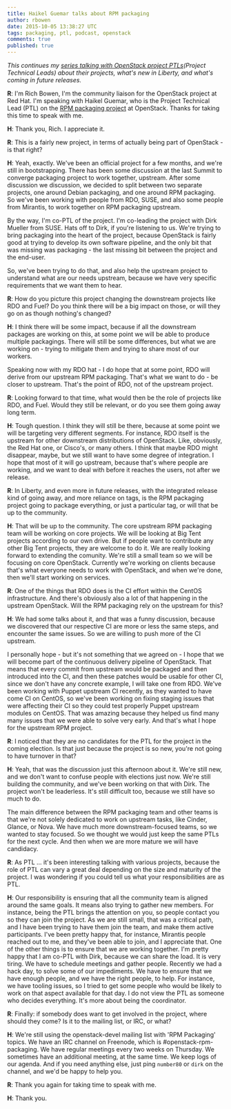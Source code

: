 ```yaml
---
title: Haikel Guemar talks about RPM packaging
author: rbowen
date: 2015-10-05 13:38:27 UTC
tags: packaging, ptl, podcast, openstack
comments: true
published: true
---
```


*This continues my [series talking with OpenStack project PTLs](/blog/ptl-interviews)(Project Technical Leads) about their projects, what's new in Liberty, and what's coming in future releases.*

**R**: I'm Rich Bowen, I'm the community liaison for the OpenStack project
at Red Hat. I'm speaking with Haikel Guemar, who is the Project
Technical Lead (PTL) on the [RPM packaging project](https://wiki.openstack.org/wiki/Rpm-packaging) at OpenStack. Thanks
for taking this time to speak with me.

**H**: Thank you, Rich. I appreciate it.

**R**: This is a fairly new project, in terms of actually being part of
OpenStack - is that right?

**H**: Yeah, exactly. We've been an official project for a few months, and
we're still in bootstrapping. There has been some discussion at the
last Summit to converge packaging project to work together, upstream.
After some discussion we discussion, we decided to split between two
separate projects, one around Debian packaging, and one around RPM
packaging. So we've been working with people from RDO, SUSE, and also
some people from Mirantis, to work together on RPM packaging upstream.

By the way, I'm co-PTL of the project. I'm co-leading the project with
Dirk Mueller from SUSE. Hats off to Dirk, if you're listening to us.
We're trying to bring packaging into the heart of the project, because
OpenStack is fairly good at trying to develop its own software
pipeline, and the only bit that was missing was packaging - the last
missing bit between the project and the end-user.

So, we've been trying to do that, and also help the upstream project
to understand what are our needs upstream, because we have very
specific requirements that we want them to hear. 

**R**: How do you picture this project changing the downstream projects like
RDO and Fuel? Do you think there will be a big impact on those, or
will they go on as though nothing's changed?

**H**: I think there will be some impact, because if all the downstream
packages are working on this, at some point we will be able to produce
multiple packagings. There will still be some differences, but what we
are working on - trying to mitigate them and trying to share most of
our workers.

Speaking now with my RDO hat - I do hope that at some point, RDO will
derive from our upstream RPM packaging. That's what we want to do - be
closer to upstream. That's the point of RDO, not of the upstream
project.

**R**: Looking forward to that time, what would then be the role of
projects like RDO, and Fuel. Would they still be relevant, or do you
see them going away long term. 

**H**: Tough question. I think they will still be there, because at some
point we will be targeting very different segments. For instance, RDO
itself is the upstream for other downstream distributions of
OpenStack. Like, obviously, the Red Hat one, or Cisco's, or many
others. I think that maybe RDO might disappear, maybe, but we still
want to have some degree of integration. I hope that most of it will
go upstream, because that's where people are working, and we want to
deal with before it reaches the users, not after we release.

**R**: In Liberty, and even more in future releases, with the integrated
release kind of going away, and more reliance on tags, is the RPM
packaging project going to package everything, or just a particular
tag, or will that be up to the community.

**H**: That will be up to the community. The core upstream RPM packaging
team will be working on core projects. We will be looking at Big Tent
projects according to our own drive. But if people want to contribute
any other Big Tent projects, they are welcome to do it. We are really
looking forward to extending the comunity. We're still a small team so
we will be focusing on core OpenStack. Currently we're working on
clients because that's what everyone needs to work with OpenStack, and
when we're done, then we'll start working on services.

**R**: One of the things that RDO does is the CI effort within the CentOS
infrastructure. And there's obviously also a lot of that happening in
the upstream OpenStack. Will the RPM packaging rely on the upstream
for this?

**H**: We had some talks about it, and that was a funny discussion,
because we discovered that our respective CI are more or less the same
steps, and encounter the same issues. So we are willing to push more
of the CI upstream.

I personally hope - but it's not something that we agreed on - I hope
that we will become part of the continuous delivery pipeline of
OpenStack. That means that every commit from upstream would be
packaged and then introduced into the CI, and then these patches would
be usable for other CI, since we don't have any concrete example, I
will take one from RDO. We've been working with Puppet upstream CI
recently, as they wanted to have come CI on CentOS, so we've been
working on fixing staging issues that were affecting their CI so they
could test properly Puppet upstream modules on CentOS. That was
amazing because they helped us find many many issues that we were able to
solve very early. And that's what I hope for the upstream RPM project.

**R**: I noticed that they are no candidates for the PTL for the project
in the coming election. Is that just because the project is so new,
you're not going to have turnover in that?

**H**: Yeah, that was the discussion just this afternoon about it. We're
still new, and we don't want to confuse people with elections just
now. We're still building the community, and we've been working on
that with Dirk. The project won't be leaderless. It's still difficult
too, because we still have so much to do.

The main difference between the RPM packaging team and other teams is
that we're not solely dedicated to work on upstream tasks, like
Cinder, Glance, or Nova. We have much more downstream-focused teams,
so we wanted to stay focused. So we thought we would just keep the
same PTLs for the next cycle. And then when we are more mature we will
have candidacy. 

**R**: As PTL ... it's been interesting talking with various projects,
because the role of PTL can vary a great deal depending on the size
and maturity of the project. I was wondering if you could tell us what
your responsibilities are as PTL.

**H**: Our responsibility is ensuring that all the community team is
aligned around the same goals. It means also trying to gather new
members. For instance, being the PTL brings the attention on you, so
people contact you so they can join the project. As we are still
small, that was a critical path, and I have been trying to have them
join the team, and make them active participants. I've been pretty
happy that, for instance, Mirantis people reached out to me, and
they've been able to join, and I appreciate that. One of the other
things is to ensure that we are working together. I'm pretty happy
that I am co-PTL with Dirk, because we can share the load. It is very
tiring. We have to schedule meetings and gather people. Recently we
had a hack day, to solve some of our impediments. We have to ensure
that we have enough people, and we have the right people, to help. For
instance, we have tooling issues, so I tried to get some people who
would be likely to work on that aspect available for that day. I do
not view the PTL as someone who decides everything. It's more about
being the coordinator.

**R**: Finally: if somebody does want to get involved in the project,
where should they come? Is it to the mailing list, or IRC, or what?

**H**: We're still using the openstack-devel mailing list with 'RPM
Packaging' topics. We have an IRC channel on Freenode, which is
\#openstack-rpm-packaging. We have regular meetings every two weeks on
Thursday. We sometimes have an additional meeting, at the same time.
We keep logs of our agenda. And if you need anything else, just ping
`number80` or `dirk` on the channel, and we'd be happy to help you.

**R**: Thank you again for taking time to speak with me.

**H**: Thank you.